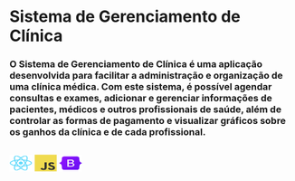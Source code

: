 # Sistema de Gerenciamento de Clínica

### O Sistema de Gerenciamento de Clínica é uma aplicação desenvolvida para facilitar a administração e organização de uma clínica médica. Com este sistema, é possível agendar consultas e exames, adicionar e gerenciar informações de pacientes, médicos e outros profissionais de saúde, além de controlar as formas de pagamento e visualizar gráficos sobre os ganhos da clínica e de cada profissional.

## 

<div>
  <img align="center" alt="React" height="30" width="40" src="https://github.com/devicons/devicon/blob/master/icons/react/react-original.svg">
  <img align="center" alt="JS" height="30" width="40" src="https://github.com/devicons/devicon/blob/master/icons/javascript/javascript-original.svg">
  <img align="center" alt="Next" height="30" width="40" src="https://github.com/devicons/devicon/blob/master/icons/bootstrap/bootstrap-original.svg">
 </div> 




